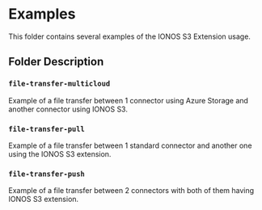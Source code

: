 # Examples

This folder contains several examples of the IONOS S3 Extension usage.


## Folder Description

### `file-transfer-multicloud`

Example of a file transfer between 1 connector using Azure Storage and another connector using IONOS S3.

### `file-transfer-pull`

Example of a file transfer between 1 standard connector and another one using the IONOS S3 extension.

### `file-transfer-push`

Example of a file transfer between 2 connectors with both of them having IONOS S3 extension.
